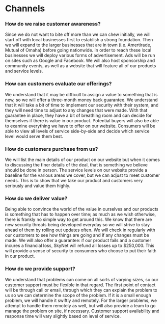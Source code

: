 # Channels


### How do we raise customer awareness?
 Since we do not want to bite off more than we can chew initially, we will start off with local businesses first to establish a strong foundation. Then we will expand to the larger businesses that are in town (i.e. Amertirade, Mutual of Omaha) before going nationwide. In order to reach these local businesses we will deploy various forms of advertisement. Ads will be run on sites such as Google and Facebook. We will also host sponsorship and community events, as well as a website that will feature all of our products and service levels.
### How can customers evaluate our offerings?
 We understand that it may be difficult to assign a value to something that is new, so we will offer a three-month money back guarantee. We understand that it will take a bit of time to implement our security with their system, and they will need time to adjust to any changes that were made. With that guarantee in place, they have a bit of breathing room and can decide for themselves if there is value in our product. Potential buyers will also be able to examine everything we have to offer on our website. Consumers will be able to view all levels of service side-by-side and decide which service level would serve them best. 
### How do customers purchase from us?
 We will list the main details of our product on our website but when it comes to discussing the finer details of the deal, that is something we believe should be done in person. The service levels on our website provide a baseline for the various areas we cover, but we can adjust to meet customer needs. This is to show that we take our product and customers very seriously and value them highly.   
### How do we deliver value?
 Being able to convince the world of the value in ourselves and our products is something that has to happen over time; as much as we wish otherwise, there is frankly no simple way to get around this. We know that there are new security threats being developed everyday so we will strive to stay ahead of them by rolling out updates often. We will check in regularly with our customers to see how things are going and if any changes must be made. We will also offer a guarantee: if our product fails and a customer incures a financial loss, SkyNet will refund all losses up to $250,000. This will provide a sense of security to consumers who choose to put their faith in our product.
### How do we provide support?
 We understand that problems can come on all sorts of varying sizes, so our customer support must be flexible in that regard. The first point of contact will be through call or email, through which they can explain the problem to us so we can determine the scope of the problem. If it is a small enough problem, we will handle it swiftly and remotely. For the larger problems, we attempt to handle them remotely as well, but will also provide a team to go manage the problem on site, if necessary. Customer support availability and response time will vary slightly based on level of service.

